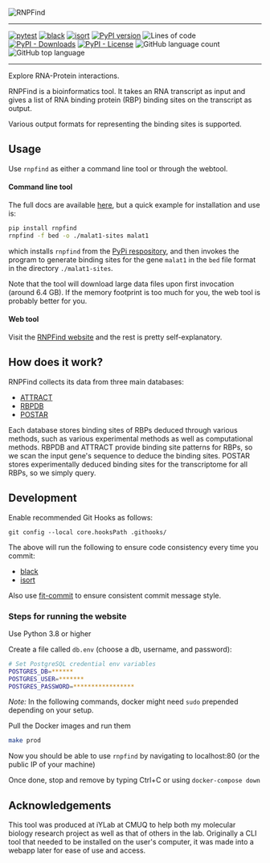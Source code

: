![RNPFind](images/rnpfind-logo-transparent.png "RNPFind - Explore RNA-Protein
interactions")

---------------------------------------------------------------------------

[![pytest](https://github.com/mnahinkhan/rnpfind/actions/workflows/python-package.yml/badge.svg)](https://github.com/mnahinkhan/rnpfind/actions/workflows/python-package.yml)
[![black](https://github.com/mnahinkhan/rnpfind/actions/workflows/black-check.yml/badge.svg)](https://github.com/mnahinkhan/rnpfind/actions/workflows/black-check.yml)
[![isort](https://github.com/mnahinkhan/rnpfind/actions/workflows/isort-check.yml/badge.svg)](https://github.com/mnahinkhan/rnpfind/actions/workflows/isort-check.yml)
[![PyPI version](https://badge.fury.io/py/rnpfind.svg)](https://badge.fury.io/py/rnpfind)
![Lines of code](https://img.shields.io/tokei/lines/github/mnahinkhan/rnpfind)
[![PyPI - Downloads](https://img.shields.io/pypi/dw/rnpfind)](https://pypi.org/project/rnpfind/)
[![PyPI - License](https://img.shields.io/pypi/l/rnpfind)](cli/LICENSE)
![GitHub language count](https://img.shields.io/github/languages/count/mnahinkhan/rnpfind)
![GitHub top language](https://img.shields.io/github/languages/top/mnahinkhan/rnpfind)

--------------------------------------------------------------------------

Explore RNA-Protein interactions.

RNPFind is a bioinformatics tool. It takes an RNA transcript as input and gives
a list of RNA binding protein (RBP) binding sites on the transcript as output.

Various output formats for representing the binding sites is supported.


## Usage
Use `rnpfind` as either a command line tool or through the webtool.

#### Command line tool
The full docs are available [here](cli/README.md), but a quick example for
installation and use is:

```bash
pip install rnpfind
rnpfind -f bed -o ./malat1-sites malat1
```

which installs `rnpfind` from the
[PyPi respository](https://pypi.org/project/rnpfind/), and then invokes the
program to generate binding sites for the gene `malat1` in the `bed` file format
in the directory `./malat1-sites`.


Note that the tool will download large data files upon first invocation (around
6.4 GB). If the memory footprint is too much for you, the web tool is probably
better for you.


#### Web tool
Visit the [RNPFind website](https://rnpfind.com) and the rest is pretty
self-explanatory.


## How does it work?
RNPFind collects its data from three main databases:
 - [ATTRACT](https://attract.cnic.es)
 - [RBPDB](http://rbpdb.ccbr.utoronto.ca)
 - [POSTAR](http://postar.ncrnalab.org)

Each database stores binding sites of RBPs deduced through various
methods, such as various experimental methods as well as computational methods.
RBPDB and ATTRACT provide binding site patterns for RBPs, so we scan the input
gene's sequence to deduce the binding sites. POSTAR stores experimentally
deduced binding sites for the transcriptome for all RBPs, so we simply query.




## Development
Enable recommended Git Hooks as follows:
```
git config --local core.hooksPath .githooks/
```
The above will run the following to ensure code consistency every time you
commit:
 - [black](https://github.com/psf/black)
 - [isort](https://github.com/PyCQA/isort)

Also use [fit-commit](https://github.com/m1foley/fit-commit) to ensure
consistent commit message style.


### Steps for running the website
Use Python 3.8 or higher

Create a file called `db.env` (choose a db, username, and password):
```bash
# Set PostgreSQL credential env variables
POSTGRES_DB=******
POSTGRES_USER=*******
POSTGRES_PASSWORD=*****************
```

*Note:* In the following commands, docker might need `sudo` prepended depending
on your setup.

Pull the Docker images and run them
```bash
make prod
```

Now you should be able to use `rnpfind` by navigating to localhost:80 (or the
public IP of your machine)

Once done, stop and remove by typing Ctrl+C or using `docker-compose down`


## Acknowledgements
This tool was produced at iYLab at CMUQ to help both my molecular biology
research project as well as that of others in the lab. Originally a CLI tool
that needed to be installed on the user's computer, it was made into a webapp
later for ease of use and access.

